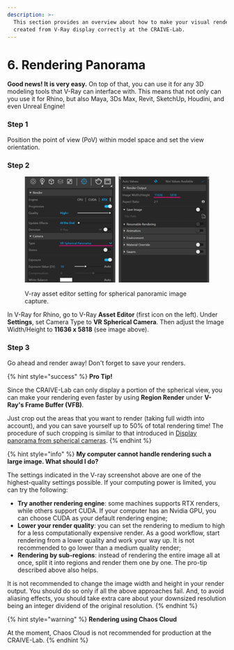 ```yaml
---
description: >-
  This section provides an overview about how to make your visual rendering
  created from V-Ray display correctly at the CRAIVE-Lab.
---
```


# 6. Rendering Panorama

**Good news! It is very easy.** On top of that, you can use it for any 3D modeling tools that V-Ray can interface with. This means that not only can you use it for Rhino, but also Maya, 3Ds Max, Revit, SketchUp, Houdini, and even Unreal Engine!&#x20;

### Step 1

Position the point of view (PoV) within model space and set the view orientation.&#x20;

### Step 2

<figure><img src="../.gitbook/assets/v-ray (1).png" alt=""><figcaption><p>V-ray asset editor setting for spherical panoramic image capture.</p></figcaption></figure>

In V-Ray for Rhino, go to V-Ray **Asset Editor** (first icon on the left). Under **Settings**, set Camera Type to **VR Spherical Camera**. Then adjust the Image Width/Height to **11636 x 5818** (see image above).&#x20;

### Step 3

Go ahead and render away! Don't forget to save your renders.

{% hint style="success" %}
**Pro Tip!**&#x20;

Since the CRAIVE-Lab can only display a portion of the spherical view, you can make your rendering even faster by using **Region Render** under **V-Ray's Frame Buffer (VFB)**.&#x20;

Just crop out the areas that you want to render (taking full width into account), and you can save yourself up to 50% of total rendering time! The procedure of such cropping is similar to that introduced in [Display panorama from spherical cameras](5.-display-panorama-from-spherical-camera.md).
{% endhint %}

{% hint style="info" %}
**My computer cannot handle rendering such a large image. What should I do?**

The settings indicated in the V-ray screenshot above are one of the highest-quality settings possible. If your computing power is limited, you can try the following:

* **Try another rendering engine**: some machines supports RTX renders, while others support CUDA. If your computer has an Nvidia GPU, you can choose CUDA as your default rendering engine;
* **Lower your render quality**: you can set the rendering to medium to high for a less computationally expensive render. As a good workflow, start rendering from a lower quality and work your way up. It is not recommended to go lower than a medium quality render;
* **Rendering by sub-regions**: instead of rendering the entire image all at once, split it into regions and render them one by one. The pro-tip described above also helps.

It is not recommended to change the image width and height in your render output. You should do so only if all the above approaches fail. And, to avoid aliasing effects, you should take extra care about your downsized resolution being an integer dividend of the original resolution.
{% endhint %}

{% hint style="warning" %}
**Rendering using Chaos Cloud**

At the moment, Chaos Cloud is not recommended for production at the CRAIVE-Lab.&#x20;
{% endhint %}

